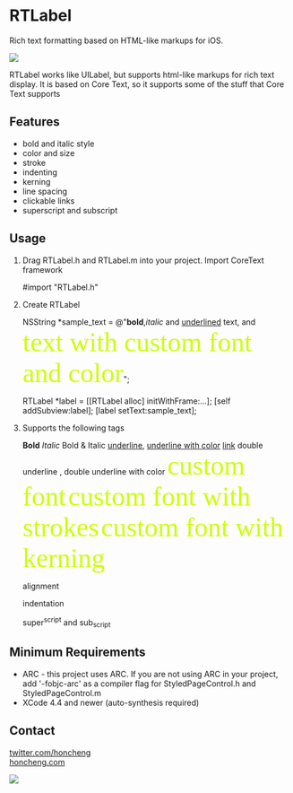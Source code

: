 RTLabel 
=======

Rich text formatting based on HTML-like markups for iOS. 

<img src="https://github.com/honcheng/RTLabel/raw/master/screenshot.png"/>

RTLabel works like UILabel, but supports html-like markups for rich text display. 
It is based on Core Text, so it supports some of the stuff that Core Text supports

Features
--------

* bold and italic style
* color and size
* stroke
* indenting
* kerning
* line spacing
* clickable links
* superscript and subscript

Usage
-----

1) Drag RTLabel.h and RTLabel.m into your project. Import CoreText framework

    #import "RTLabel.h"
	
2) Create RTLabel
	
    NSString *sample_text = @"<b>bold</b>,<i>italic</i> and <u>underlined</u> text, and <font face='HelveticaNeue-CondensedBold' size=20 color='#CCFF00'>text with custom font and color</font>";
	
	RTLabel *label = [[RTLabel alloc] initWithFrame:...];
	[self addSubview:label];
	[label setText:sample_text];
	
3) Supports the following tags
	
    <b>Bold</b>
	<i>Italic</i>
	<bi>Bold & Italic</bi>
	<u>underline</u>, <u color=red>underline with color</u>
	<a href='http://..'>link</a>
	<uu>double underline</uu> , <uu color='#ccff00'>double underline with color</uu>
	<font face='HelveticaNeue-CondensedBold' size=20 color='#CCFF00'>custom font</font>
	<font face='HelveticaNeue-CondensedBold' size=20 color='#CCFF00' stroke=1>custom font with strokes</font>
	<font face='HelveticaNeue-CondensedBold' size=20 color='#CCFF00' kern=35>custom font with kerning</font>
	<p align=justify>alignment</p>
	<p indent=20>indentation</p>
	super<sup>script</sup> and sub<sub>script</sub>

Minimum Requirements
--------------------
* ARC - this project uses ARC. If you are not using ARC in your project, add '-fobjc-arc' as a compiler flag for StyledPageControl.h and StyledPageControl.m
* XCode 4.4 and newer (auto-synthesis required)

Contact
-------

[twitter.com/honcheng](http://twitter.com/honcheng)  
[honcheng.com](http://honcheng.com)

![](http://www.cocoacontrols.com/analytics/honcheng/rtlabel.png)
